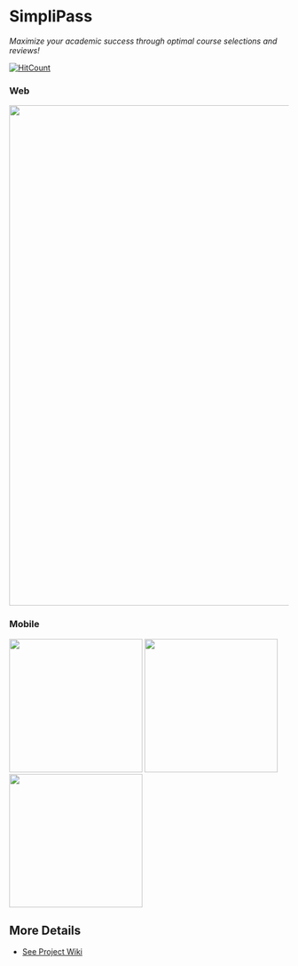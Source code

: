 # SimpliPass

_Maximize your academic success through optimal course selections and reviews!_

[![HitCount](http://hits.dwyl.com/arsh-khokhar/SimpliPass.svg)](http://hits.dwyl.com/arsh-khokhar/SimpliPass)

### Web

<img src="src/screenshots/simplipass_Web.png" width="900"/>

### Mobile

<img src="src/screenshots/simplipass_Mobile1.png" width="240"/> <img src="src/screenshots/simplipass_Mobile2.png" width="240"/> <img src="src/screenshots/simplipass_Mobile3.png" width="240"/>

## More Details

- [See Project Wiki](https://github.com/arsh-khokhar/SimpliPass/wiki)
